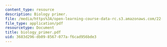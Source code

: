 ```yaml
---
content_type: resource
description: Biology primer.
file: /media/https%3A/open-learning-course-data-rc.s3.amazonaws.com/22-55j-principles-of-radiation-interactions-fall-2004/3683d296db098567077af6cad956bde3_biology_primer.pdf
file_type: application/pdf
resourcetype: Document
title: biology_primer.pdf
uid: 3683d296-db09-8567-077a-f6cad956bde3
---
```

